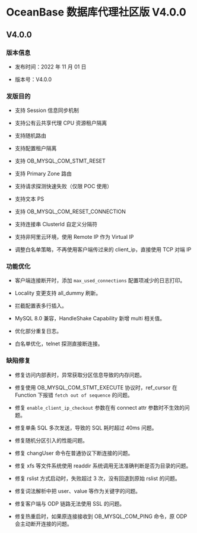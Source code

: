 # OceanBase 数据库代理社区版 V4.0.0

## V4.0.0

### 版本信息

* 发布时间：2022 年 11 月 01 日

* 版本号：V4.0.0

### 发版目的

* 支持 Session 信息同步机制

* 支持公有云共享代理 CPU 资源租户隔离

* 支持随机路由

* 支持配置租户隔离

* 支持 OB_MYSQL_COM_STMT_RESET

* 支持 Primary Zone 路由

* 支持请求探测快速失败（仅限 POC 使用）

* 支持文本 PS

* 支持 OB_MYSQL_COM_RESET_CONNECTION

* 支持连接串 ClusterId 自定义分隔符

* 支持非阿里云环境，使用 Remote IP 作为 Virtual IP

* 调整白名单策略，不再使用客户端传过来的 client_ip，直接使用 TCP 对端 IP

### 功能优化

* 客户端连接断开时，添加 `max_used_connections` 配置项减少的日志打印。

* Locality 变更支持 all_dummy 刷新。

* 拦截配置表多行插入。

* MySQL 8.0 兼容，HandleShake Capability 新增 multi 相关值。

* 优化部分重复日志。

* 白名单优化，telnet 探测直接断连接。

### 缺陷修复

* 修复访问内部表时，异常获取分区信息导致的内存问题。

* 修复使用 OB_MYSQL_COM_STMT_EXECUTE 协议时，ref_cursor 在 Function 下报错 `fetch out of sequence` 的问题。

* 修复 `enable_client_ip_checkout` 参数在有 connect attr 参数时不生效的问题。

* 修复单条 SQL 多次发送，导致的 SQL 耗时超过 40ms 问题。

* 修复随机分区引入的性能问题。

* 修复 changUser 命令在普通协议下断连接的问题。

* 修复 xfs 等文件系统使用 readdir 系统调用无法准确判断是否为目录的问题。

* 修复 rslist 方式启动时，失败超过 3 次，没有回退到原始 rslist 的问题。

* 修复词法解析中把 user、value 等作为关键字的问题。

* 修复客户端与 ODP 链路无法使用 SSL 的问题。

* 修复热重启时，如果原连接接收到 OB_MYSQL_COM_PING 命令，原 ODP 会主动断开连接的问题。
